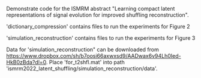 Demonstrate code for the ISMRM abstract "Learning compact latent representations of signal evolution for improved shuffling reconstruction".

'dictionary_compression' contains files to run the experiments for Figure 2

'simulation_reconstruction' contains files to run the experiments for Figure 3

Data for 'simulation_reconstruction" can be downloaded from https://www.dropbox.com/sh/b7oosi66axwxsd9/AADwax6v94Lh0Ied-HkB0zBda?dl=0.  Place 'for_t2shfl.mat' into path 'ismrm2022_latent_shuffling/simulation_reconstruction/data'.

